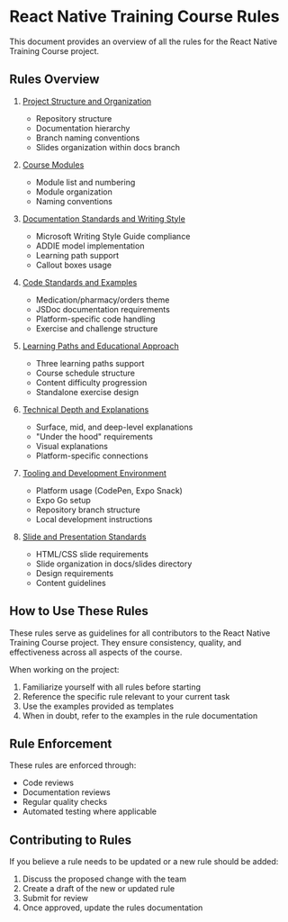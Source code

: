 # React Native Training Course Rules

This document provides an overview of all the rules for the React Native Training Course project.

## Rules Overview

1. [Project Structure and Organization](./project-structure.md)
   - Repository structure
   - Documentation hierarchy
   - Branch naming conventions
   - Slides organization within docs branch

2. [Course Modules](./course-modules.md)
   - Module list and numbering
   - Module organization
   - Naming conventions

3. [Documentation Standards and Writing Style](./documentation-standards.md)
   - Microsoft Writing Style Guide compliance
   - ADDIE model implementation
   - Learning path support
   - Callout boxes usage

4. [Code Standards and Examples](./code-standards.md)
   - Medication/pharmacy/orders theme
   - JSDoc documentation requirements
   - Platform-specific code handling
   - Exercise and challenge structure

5. [Learning Paths and Educational Approach](./learning-paths.md)
   - Three learning paths support
   - Course schedule structure
   - Content difficulty progression
   - Standalone exercise design

6. [Technical Depth and Explanations](./technical-depth.md)
   - Surface, mid, and deep-level explanations
   - "Under the hood" requirements
   - Visual explanations
   - Platform-specific connections

7. [Tooling and Development Environment](./tooling-environment.md)
   - Platform usage (CodePen, Expo Snack)
   - Expo Go setup
   - Repository branch structure
   - Local development instructions

8. [Slide and Presentation Standards](./slide-standards.md)
   - HTML/CSS slide requirements
   - Slide organization in docs/slides directory
   - Design requirements
   - Content guidelines

## How to Use These Rules

These rules serve as guidelines for all contributors to the React Native Training Course project. They ensure consistency, quality, and effectiveness across all aspects of the course.

When working on the project:

1. Familiarize yourself with all rules before starting
2. Reference the specific rule relevant to your current task
3. Use the examples provided as templates
4. When in doubt, refer to the examples in the rule documentation

## Rule Enforcement

These rules are enforced through:

- Code reviews
- Documentation reviews
- Regular quality checks
- Automated testing where applicable

## Contributing to Rules

If you believe a rule needs to be updated or a new rule should be added:

1. Discuss the proposed change with the team
2. Create a draft of the new or updated rule
3. Submit for review
4. Once approved, update the rules documentation 